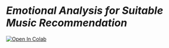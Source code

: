 # ***Emotional Analysis for Suitable Music Recommendation***

<a href="https://colab.research.google.com/github/neerajsk911/Emotional-Analysis-for-Suitable-Music-Recomendation/blob/main/Emotional_Analysis_and_Music_Recommendation.ipynb" target="_parent"><img src="https://colab.research.google.com/assets/colab-badge.svg" alt="Open In Colab"/></a>

